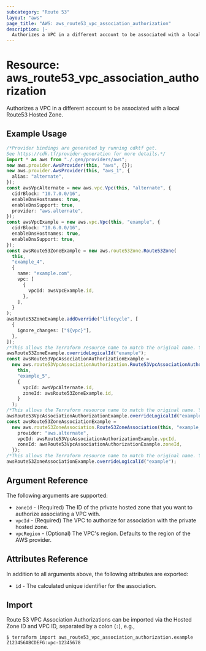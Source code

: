 ```yaml
---
subcategory: "Route 53"
layout: "aws"
page_title: "AWS: aws_route53_vpc_association_authorization"
description: |-
  Authorizes a VPC in a different account to be associated with a local Route53 Hosted Zone
---
```


# Resource: aws\_route53\_vpc\_association\_authorization

Authorizes a VPC in a different account to be associated with a local Route53 Hosted Zone.

## Example Usage

```typescript
/*Provider bindings are generated by running cdktf get.
See https://cdk.tf/provider-generation for more details.*/
import * as aws from "./.gen/providers/aws";
new aws.provider.AwsProvider(this, "aws", {});
new aws.provider.AwsProvider(this, "aws_1", {
  alias: "alternate",
});
const awsVpcAlternate = new aws.vpc.Vpc(this, "alternate", {
  cidrBlock: "10.7.0.0/16",
  enableDnsHostnames: true,
  enableDnsSupport: true,
  provider: "aws.alternate",
});
const awsVpcExample = new aws.vpc.Vpc(this, "example", {
  cidrBlock: "10.6.0.0/16",
  enableDnsHostnames: true,
  enableDnsSupport: true,
});
const awsRoute53ZoneExample = new aws.route53Zone.Route53Zone(
  this,
  "example_4",
  {
    name: "example.com",
    vpc: [
      {
        vpcId: awsVpcExample.id,
      },
    ],
  }
);
awsRoute53ZoneExample.addOverride("lifecycle", [
  {
    ignore_changes: ["${vpc}"],
  },
]);
/*This allows the Terraform resource name to match the original name. You can remove the call if you don't need them to match.*/
awsRoute53ZoneExample.overrideLogicalId("example");
const awsRoute53VpcAssociationAuthorizationExample =
  new aws.route53VpcAssociationAuthorization.Route53VpcAssociationAuthorization(
    this,
    "example_5",
    {
      vpcId: awsVpcAlternate.id,
      zoneId: awsRoute53ZoneExample.id,
    }
  );
/*This allows the Terraform resource name to match the original name. You can remove the call if you don't need them to match.*/
awsRoute53VpcAssociationAuthorizationExample.overrideLogicalId("example");
const awsRoute53ZoneAssociationExample =
  new aws.route53ZoneAssociation.Route53ZoneAssociation(this, "example_6", {
    provider: "aws.alternate",
    vpcId: awsRoute53VpcAssociationAuthorizationExample.vpcId,
    zoneId: awsRoute53VpcAssociationAuthorizationExample.zoneId,
  });
/*This allows the Terraform resource name to match the original name. You can remove the call if you don't need them to match.*/
awsRoute53ZoneAssociationExample.overrideLogicalId("example");

```

## Argument Reference

The following arguments are supported:

* `zoneId` - (Required) The ID of the private hosted zone that you want to authorize associating a VPC with.
* `vpcId` - (Required) The VPC to authorize for association with the private hosted zone.
* `vpcRegion` - (Optional) The VPC's region. Defaults to the region of the AWS provider.

## Attributes Reference

In addition to all arguments above, the following attributes are exported:

* `id` - The calculated unique identifier for the association.

## Import

Route 53 VPC Association Authorizations can be imported via the Hosted Zone ID and VPC ID, separated by a colon (`:`), e.g.,

```console
$ terraform import aws_route53_vpc_association_authorization.example Z123456ABCDEFG:vpc-12345678
```
